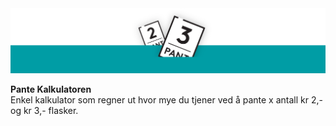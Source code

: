 
<img alt="PanteKalkulatoren" src="https://github.com/junus-sefa/Pante-Kalkulatoren/blob/main/images/banner.png?raw=true" />

**Pante Kalkulatoren**
<br>
Enkel kalkulator som regner ut hvor mye du tjener ved å pante x antall kr 2,- og kr 3,- flasker.
